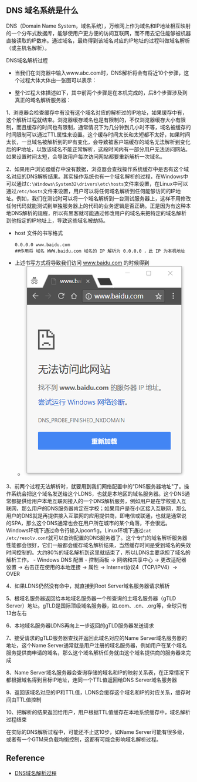 ## DNS 域名系统是什么
DNS（Domain Name System，域名系统），万维网上作为域名和IP地址相互映射的一个分布式数据库，能够使用户更方便的访问互联网，而不用去记住能够被机器直接读取的IP数串。通过域名，最终得到该域名对应的IP地址的过程叫做域名解析（或主机名解析）。

DNS域名解析过程

- 当我们在浏览器中输入www.abc.com时，DNS解析将会有将近10个步骤，这个过程大体大体由一张图可以表示：

- 整个过程大体描述如下，其中前两个步骤是在本机完成的，后8个步骤涉及到真正的域名解析服务器：

1、浏览器会检查缓存中有没有这个域名对应的解析过的IP地址，如果缓存中有，这个解析过程就结束。浏览器缓存域名也是有限制的，不仅浏览器缓存大小有限制，而且缓存的时间也有限制，通常情况下为几分钟到几小时不等，域名被缓存的时间限制可以通过TTL属性来设置。这个缓存时间太长和太短都不太好，如果时间太长，一旦域名被解析到的IP有变化，会导致被客户端缓存的域名无法解析到变化后的IP地址，以致该域名不能正常解析，这段时间内有一部分用户无法访问网站。如果设置时间太短，会导致用户每次访问网站都要重新解析一次域名。

2、如果用户浏览器缓存中没有数据，浏览器会查找操作系统缓存中是否有这个域名对应的DNS解析结果。其实操作系统也有一个域名解析的过程，在Windows中可以通过`C:\Windows\System32\drivers\etc\hosts`文件来设置，在Linux中可以通过`/etc/hosts`文件来设置，用户可以将任何域名解析到任何能够访问的IP地址。例如，我们在测试时可以将一个域名解析到一台测试服务器上，这样不用修改任何代码就能测试到单独服务器上的代码的业务逻辑是否正确。正是因为有这种本地DNS解析的规程，所以有黑客就可能通过修改用户的域名来把特定的域名解析到他指定的IP地址上，导致这些域名被劫持。
- host 文件的书写格式
    ```
    0.0.0.0 www.baidu.com
    ##作用将 域名 WWW.baidu.com 域名的 IP 解析为 0.0.0.0 ，此 IP 为本机地址
    ```
- 上述书写方式将导致我们访问 www.baidu.com 的时候得到
    - ![无法访问此网站.png](Image/无法访问此网站.png)

3、前两个过程无法解析时，就要用到我们网络配置中的"DNS服务器地址"了。操作系统会把这个域名发送给这个LDNS，也就是本地区的域名服务器。这个DNS通常都提供给用户本地互联网接入的一个DNS解析服务，例如用户是在学校接入互联网，那么用户的DNS服务器肯定在学校；如果用户是在小区接入互联网，那么用户的DNS就是再提供接入互联网的应用提供商，即电信或联通，也就是通常说的SPA，那么这个DNS通常也会在用户所在城市的某个角落，不会很远。Windows环境下通过命令行输入ipconfig，Linux环境下通过`cat /etc/resolv.conf`就可以查询配置的DNS服务器了。这个专门的域名解析服务器性能都会很好，它们一般都会缓存域名解析结果，当然缓存时间是受到域名的失效时间控制的。大约80%的域名解析到这里就结束了，所以LDNS主要承担了域名的解析工作。
    - Windows DNS 配置
    - 控制面板 -> 网络和共享中心 -> 更改适配器设置 -> 右击正在使用的本地连接 -> 属性 -> Internet协议4（TCP/IPV4）-> OVER 

4、如果LDNS仍然没有命中，就直接到Root Server域名服务器请求解析

5、根域名服务器返回给本地域名服务器一个所查询的主域名服务器（gTLD Server）地址。gTLD是国际顶级域名服务器，如.com、.cn、.org等，全球只有13台左右

6、本地域名服务器LDNS再向上一步返回的gTLD服务器发送请求

7、接受请求的gTLD服务器查找并返回此域名对应的Name Server域名服务器的地址，这个Name Server通常就是用户注册的域名服务器，例如用户在某个域名服务提供商申请的域名，那么这个域名解析任务就由这个域名提供商的服务器来完成

8、Name Server域名服务器会查询存储的域名和IP的映射关系表，在正常情况下都根据域名得到目标IP地址，连同一个TTL值返回给DNS Server域名服务器

9、返回该域名对应的IP和TTL值，LDNS会缓存这个域名和IP的对应关系，缓存时间由TTL值控制

10、把解析的结果返回给用户，用户根据TTL值缓存在本地系统缓存中，域名解析过程结束

在实际的DNS解析过程中，可能还不止这10步，如Name Server可能有很多级，或者有一个GTM来负载均衡控制，这都有可能会影响域名解析过程。


## Reference 
- [DNS域名解析过程](https://blog.csdn.net/zhangyuan19880606/article/details/51141610)
